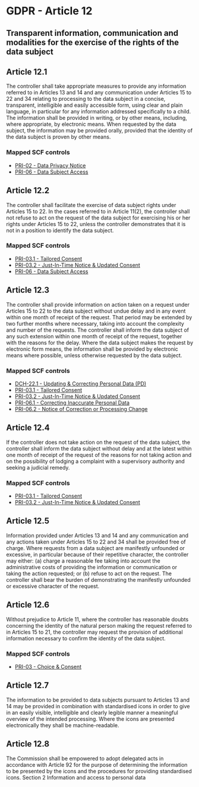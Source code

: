 # GDPR - Article 12
## Transparent information, communication and modalities for the exercise of the rights of the data subject


## Article 12.1
The controller shall take appropriate measures to provide any information referred to in Articles 13 and 14 and any communication under Articles 15 to 22 and 34 relating to processing to the data subject in a concise, transparent, intelligible and easily accessible form, using clear and plain language, in particular for any information addressed specifically to a child. The information shall be provided in writing, or by other means, including, where appropriate, by electronic means. When requested by the data subject, the information may be provided orally, provided that the identity of the data subject is proven by other means.

### Mapped SCF controls
- [PRI-02 - Data Privacy Notice](../scf/pri-02-dataprivacynotice.md)
- [PRI-06 - Data Subject Access](../scf/pri-06-datasubjectaccess.md)

## Article 12.2
The controller shall facilitate the exercise of data subject rights under Articles 15 to 22\. In the cases referred to in Article 11(2), the controller shall not refuse to act on the request of the data subject for exercising his or her rights under Articles 15 to 22, unless the controller demonstrates that it is not in a position to identify the data subject.

### Mapped SCF controls
- [PRI-03.1 - Tailored Consent](../scf/pri-031-tailoredconsent.md)
- [PRI-03.2 - Just-In-Time Notice & Updated Consent](../scf/pri-032-just-in-timenotice&updatedconsent.md)
- [PRI-06 - Data Subject Access](../scf/pri-06-datasubjectaccess.md)

## Article 12.3
The controller shall provide information on action taken on a request under Articles 15 to 22 to the data subject without undue delay and in any event within one month of receipt of the request. That period may be extended by two further months where necessary, taking into account the complexity and number of the requests. The controller shall inform the data subject of any such extension within one month of receipt of the request, together with the reasons for the delay. Where the data subject makes the request by electronic form means, the information shall be provided by electronic means where possible, unless otherwise requested by the data subject.

### Mapped SCF controls
- [DCH-22.1 - Updating & Correcting Personal Data (PD)](../scf/dch-221-updating&correctingpersonaldatapd.md)
- [PRI-03.1 - Tailored Consent](../scf/pri-031-tailoredconsent.md)
- [PRI-03.2 - Just-In-Time Notice & Updated Consent](../scf/pri-032-just-in-timenotice&updatedconsent.md)
- [PRI-06.1 - Correcting Inaccurate Personal Data](../scf/pri-061-correctinginaccuratepersonaldata.md)
- [PRI-06.2 - Notice of Correction or Processing Change](../scf/pri-062-noticeofcorrectionorprocessingchange.md)

## Article 12.4
If the controller does not take action on the request of the data subject, the controller shall inform the data subject without delay and at the latest within one month of receipt of the request of the reasons for not taking action and on the possibility of lodging a complaint with a supervisory authority and seeking a judicial remedy.

### Mapped SCF controls
- [PRI-03.1 - Tailored Consent](../scf/pri-031-tailoredconsent.md)
- [PRI-03.2 - Just-In-Time Notice & Updated Consent](../scf/pri-032-just-in-timenotice&updatedconsent.md)

## Article 12.5
Information provided under Articles 13 and 14 and any communication and any actions taken under Articles 15 to 22 and 34 shall be provided free of charge. Where requests from a data subject are manifestly unfounded or excessive, in particular because of their repetitive character, the controller may either:
(a) charge a reasonable fee taking into account the administrative costs of providing the information or communication or taking the action requested; or
(b) refuse to act on the request.
The controller shall bear the burden of demonstrating the manifestly unfounded or excessive character of the request.

## Article 12.6
Without prejudice to Article 11, where the controller has reasonable doubts concerning the identity of the natural person making the request referred to in Articles 15 to 21, the controller may request the provision of additional information necessary to confirm the identity of the data subject.

### Mapped SCF controls
- [PRI-03 - Choice & Consent](../scf/pri-03-choice&consent.md)

## Article 12.7
The information to be provided to data subjects pursuant to Articles 13 and 14 may be provided in combination with standardised icons in order to give in an easily visible, intelligible and clearly legible manner a meaningful overview of the intended processing. Where the icons are presented electronically they shall be machine-readable.

## Article 12.8
The Commission shall be empowered to adopt delegated acts in accordance with Article 92 for the purpose of determining the information to be presented by the icons and the procedures for providing standardised icons.
<span class="expanded">Section 2
<span class="bold"><span class="expanded">Information and access to personal data
